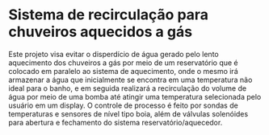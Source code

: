 # Sistema de recirculação para chuveiros aquecidos a gás
 
Este projeto visa evitar o disperdício de água gerado pelo lento aquecimento dos chuveiros a gás por meio de um reservatório que é colocado em paralelo ao sistema de aquecimento, onde o mesmo irá armazenar a água que inicialmente se encontra em uma temperatura não ideal para o banho, e em seguida realizará a recirculação do volume de água por meio de uma bomba até atingir uma temperatura selecionada pelo usuário em um display. O controle de processo é feito por sondas de temperaturas e sensores de nível tipo boia, além de válvulas solenóides para abertura e fechamento do sistema reservatório/aquecedor.
